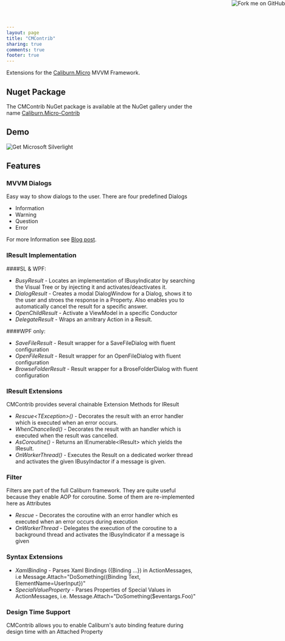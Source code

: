 ```yaml
---
layout: page
title: "CMContrib"
sharing: true
comments: true
footer: true
---
```


<a href="http://github.com/kmees/cmcontrib"><img style="position: absolute; top: 0; right: 0; border: 0; box-shadow: 0pt 0pt 0pt transparent;" src="https://a248.e.akamai.net/assets.github.com/img/7afbc8b248c68eb468279e8c17986ad46549fb71/687474703a2f2f73332e616d617a6f6e6177732e636f6d2f6769746875622f726962626f6e732f666f726b6d655f72696768745f6461726b626c75655f3132313632312e706e67" alt="Fork me on GitHub"></a>

Extensions for the [Caliburn.Micro](http://caliburnmicro.codeplex.com/) MVVM Framework.

## Nuget Package
The CMContrib NuGet package is available at the NuGet gallery under the name [Caliburn.Micro-Contrib](http://nuget.org/packages/Caliburn.Micro-Contrib)

## Demo

<div id="silverlightControlHost">
  <object data="data:application/x-silverlight-2," type="application/x-silverlight-2" width="100%" height="600">
    <param name="source" value="../sl/Caliburn.Micro.Contrib.SL.Demo.xap"/>
    <param name="background" value="white" />
    <param name="minRuntimeVersion" value="4.0.60310.0" />
    <param name="autoUpgrade" value="true" />
    <a href="http://go.microsoft.com/fwlink/?LinkID=149156&v=4.0.60310.0" style="text-decoration:none">
      <img src="http://go.microsoft.com/fwlink/?LinkId=161376" alt="Get Microsoft Silverlight" style="border-style:none"/>
    </a>
  </object>
</div>

## Features

### MVVM Dialogs
Easy way to show dialogs to the user. There are four predefined Dialogs

- Information
- Warning
- Question
- Error
 
For more Information see [Blog post](http://kmees.github.com/blog/2011/06/16/mvvm-dialogs-with-caliburn-dot-micro/).

### IResult Implementation

####SL & WPF:

- *BusyResult* - Locates an implementation of IBusyIndicator by searching the Visual Tree or by injecting it and activates/deactivates it.
- *DialogResult* - Creates a modal DialogWindow for a Dialog, shows it to the user and stroes the response in a Property. Also enables you to automatically cancel the result for a specific answer.
- *OpenChildResult* - Activate a ViewModel in a specific Conductor
- *DelegateResult* - Wraps an arnitrary Action in a Result.

####WPF only:

- *SaveFileResult* - Result wrapper for a SaveFileDialog with fluent configuration
- *OpenFileResult* - Result wrapper for an OpenFileDialog with fluent configuration
- *BrowseFolderResult* - Result wrapper for a BroseFolderDialog with fluent configuration

### IResult Extensions
CMContrib provides several chainable Extension Methods for IResult

- *Rescue&lt;TException&gt;()* - Decorates the result with an error handler which is executed when an error occurs.
- *WhenChancelled()* - Decorates the result with an handler which is executed when the result was cancelled.
- *AsCoroutine()* - Returns an IEnumerable&lt;IResult&gt; which yields the IResult.
- *OnWorkerThread()* - Executes the Result on a dedicated worker thread and activates the given IBusyIndactor if a message is given.

### Filter
Filters are part of the full Caliburn framework. They are quite useful because they enable AOP for coroutine. Some of them are re-implemented here as Attributes

- *Rescue* - Decorates the coroutine with an error handler which es executed when an error occurs during execution
- *OnWorkerThread* - Delegates the execution of the coroutine to a background thread and activates the IBusyIndicator if a message is given

### Syntax Extensions

- *XamlBinding* - Parses Xaml Bindings ({Binding ...}) in ActionMessages, i.e Message.Attach="DoSomething({Binding Text, ElementName=UserInput})"
- *SpecialValueProperty* - Parses Properties of Special Values in ActionMessages, i.e. Message.Attach="DoSomething($eventargs.Foo)"

### Design Time Support
CMContrib allows you to enable Caliburn's auto binding feature during design time with an Attached Property
